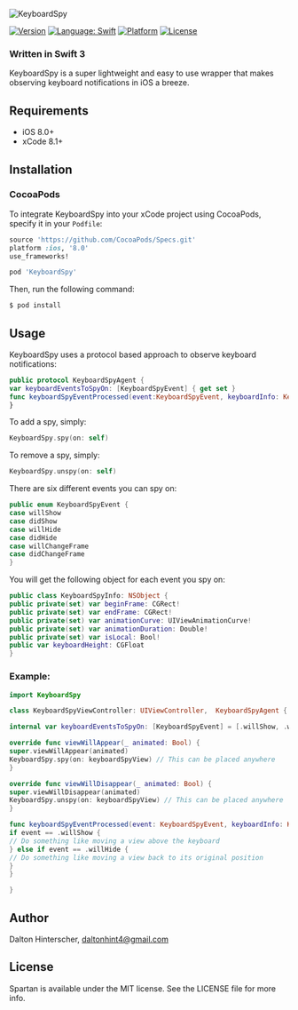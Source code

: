 ![KeyboardSpy](https://raw.githubusercontent.com/Daltron/KeyboardSpy/a81c3e7f86411144dc39c19aa1b72b46f41dd06c/KeyboardSpy/Assets/keyboard_spy.png)

[![Version](https://img.shields.io/cocoapods/v/Spartan.svg?style=flat)](http://cocoapods.org/pods/KeyboardSpy)
<a href="https://developer.apple.com/swift"><img src="https://img.shields.io/badge/swift-3.0-4BC51D.svg?style=flat" alt="Language: Swift" /></a>
[![Platform](https://img.shields.io/cocoapods/p/KeyboardSpy.svg?style=flat)](http://cocoapods.org/pods/KeyboardSpy)
[![License](https://img.shields.io/cocoapods/l/KeyboardSpy.svg?style=flat)](http://cocoapods.org/pods/KeyboardSpy)

### Written in Swift 3

KeyboardSpy is a super lightweight and easy to use wrapper that makes observing keyboard notifications in iOS a breeze.

## Requirements

- iOS 8.0+
- xCode 8.1+

## Installation

### CocoaPods

To integrate KeyboardSpy into your xCode project using CocoaPods, specify it in your `Podfile`:

```ruby
source 'https://github.com/CocoaPods/Specs.git'
platform :ios, '8.0'
use_frameworks!

pod 'KeyboardSpy'
```

Then, run the following command:

```bash
$ pod install
```

## Usage

KeyboardSpy uses a protocol based approach to observe keyboard notifications:

```swift
public protocol KeyboardSpyAgent {
var keyboardEventsToSpyOn: [KeyboardSpyEvent] { get set }
func keyboardSpyEventProcessed(event:KeyboardSpyEvent, keyboardInfo: KeyboardSpyInfo)
}
```

To add a spy, simply:

```swift
KeyboardSpy.spy(on: self)
```

To remove a spy, simply:

```swift
KeyboardSpy.unspy(on: self)
```

There are six different events you can spy on:

```swift
public enum KeyboardSpyEvent {
case willShow
case didShow
case willHide
case didHide
case willChangeFrame
case didChangeFrame
}
```

You will get the following object for each event you spy on:

```swift
public class KeyboardSpyInfo: NSObject {
public private(set) var beginFrame: CGRect!
public private(set) var endFrame: CGRect!
public private(set) var animationCurve: UIViewAnimationCurve!
public private(set) var animationDuration: Double!
public private(set) var isLocal: Bool!
public var keyboardHeight: CGFloat
}
```

### Example:

```swift
import KeyboardSpy

class KeyboardSpyViewController: UIViewController,  KeyboardSpyAgent {

internal var keyboardEventsToSpyOn: [KeyboardSpyEvent] = [.willShow, .willHide]

override func viewWillAppear(_ animated: Bool) {
super.viewWillAppear(animated)
KeyboardSpy.spy(on: keyboardSpyView) // This can be placed anywhere
}

override func viewWillDisappear(_ animated: Bool) {
super.viewWillDisappear(animated)
KeyboardSpy.unspy(on: keyboardSpyView) // This can be placed anywhere
}

func keyboardSpyEventProcessed(event: KeyboardSpyEvent, keyboardInfo: KeyboardSpyInfo) {
if event == .willShow {
// Do something like moving a view above the keyboard
} else if event == .willHide {
// Do something like moving a view back to its original position
}   
}

}
```

## Author

Dalton Hinterscher, daltonhint4@gmail.com

## License

Spartan is available under the MIT license. See the LICENSE file for more info.
